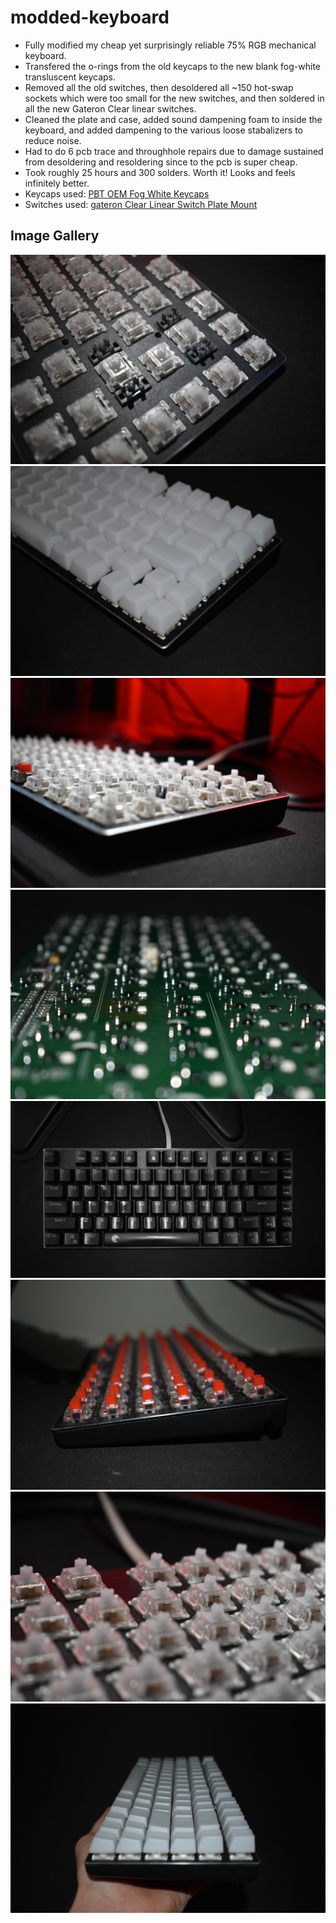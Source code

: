 # modded-keyboard

- Fully modified my cheap yet surprisingly reliable 75% RGB mechanical keyboard.  
- Transfered the o-rings from the old keycaps to the new blank fog-white transluscent keycaps.  
- Removed all the old switches, then desoldered all ~150 hot-swap sockets which were too small for the new switches, and then soldered in all the new Gateron Clear linear switches.  
- Cleaned the plate and case, added sound dampening foam to inside the keyboard, and added dampening to the various loose stabalizers to reduce noise.   
- Had to do 6 pcb trace and throughhole repairs due to damage sustained from desoldering and resoldering since to the pcb is super cheap.  
- Took roughly 25 hours and 300 solders. Worth it! Looks and feels infinitely better.  
- Keycaps used: [PBT OEM Fog White Keycaps](https://kbdfans.com/products/pbt-oem-fog-white-keycaps?variant=34166308995211)
- Switches used: [gateron Clear Linear Switch Plate Mount](https://www.amazon.com/Switches-Underglow-Compatible-Mechanical-Transparent/dp/B07K8464CR/ref=sr_1_2?dchild=1&keywords=gateron%2Bclear&qid=1614068952&sr=8-2&th=1)

## Image Gallery
![new switches](https://github.com/AlecWarren19/modded-keyboard/blob/master/images/switches_closeup.JPG)
![final result](https://github.com/AlecWarren19/modded-keyboard/blob/master/images/new_kb.JPG)
![new switches](https://github.com/AlecWarren19/modded-keyboard/blob/master/images/switches_closeup2.JPG)
![the pcb](https://github.com/AlecWarren19/modded-keyboard/blob/master/images/pcb.JPG)
![original keyboard](https://github.com/AlecWarren19/modded-keyboard/blob/master/images/old_kb.JPG)
![original switches](https://github.com/AlecWarren19/modded-keyboard/blob/master/images/old_switches.JPG)
![new switches](https://github.com/AlecWarren19/modded-keyboard/blob/master/images/switches_closeup3.JPG)
![final result](https://github.com/AlecWarren19/modded-keyboard/blob/master/images/new_kb2.JPG)
